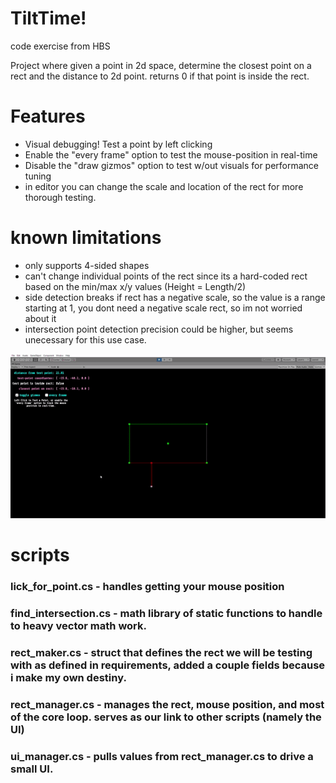 # TiltTime!
code exercise from HBS

Project where given a point in 2d space, determine the closest point on a rect and the distance to 2d point. 
returns 0 if that point is inside the rect.

# Features
- Visual debugging! Test a point by left clicking
- Enable the "every frame" option to test the mouse-position in real-time
- Disable the "draw gizmos" option to test w/out visuals for performance tuning
- in editor you can change the scale and location of the rect for more thorough testing.

# known limitations
- only supports 4-sided shapes
- can't change individual points of the rect since its a hard-coded rect based on the min/max x/y values (Height = Length/2)
- side detection breaks if rect has a negative scale, so the value is a range starting at 1, you dont need a negative scale rect, so im not worried about it
- intersection point detection precision could be higher, but seems unecessary for this use case.


![Alt Text](https://github.com/deserializeme/Game-Projects/blob/main/media/gifs/tiletime.gif)

# scripts
### lick_for_point.cs - handles getting your mouse position
### find_intersection.cs - math library of static functions to handle to heavy vector math work.
### rect_maker.cs - struct that defines the rect we will be testing with as defined in requirements, added a couple fields because i make my own destiny.
### rect_manager.cs - manages the rect, mouse position, and most of the core loop. serves as our link to other scripts (namely the UI)
### ui_manager.cs - pulls values from rect_manager.cs to drive a small UI.










